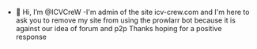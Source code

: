 - 👋 Hi, I’m @ICVCreW
-I'm admin of the site icv-crew.com and I'm here to ask you to remove my site from using the prowlarr bot because it is against our idea of forum and p2p
Thanks hoping for a positive response
